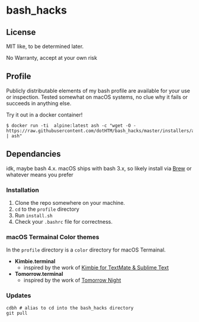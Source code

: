 # bash_hacks

## License

MIT like, to be determined later.

No Warranty, accept at your own risk

## Profile

Publicly distributable elements of my bash profile are available for your use or inspection. Tested somewhat on macOS systems, no clue why it fails or succeeds in anything else. 

Try it out in a docker container!

```shell
$ docker run -ti  alpine:latest ash -c "wget -O - https://raw.githubusercontent.com/dotHTM/bash_hacks/master/installers/alpine/alpine.ash | ash"
```

## Dependancies

idk, maybe bash 4.x. macOS ships with bash 3.x, so likely install via [Brew](brew.sh) or whatever means you prefer

### Installation

1. Clone the repo somewhere on your machine.
2. `cd` to the `profile` directory
3. Run `install.sh`
4. Check your `.bashrc` file for correctness.

### macOS Termainal Color themes

In the `profile` directory is a `color` directory for macOS Termainal.

- **Kimbie.terminal**
    - inspired by the work of [Kimbie for TextMate & Sublime Text](https://github.com/idleberg/Kimbie.tmTheme)
- **Tomorrow.terminal**
    - inspired by the work of [Tomorrow Night](https://github.com/theymaybecoders/sublime-tomorrow-theme)


### Updates

```shell
cdbh # alias to cd into the bash_hacks directory
git pull
```


